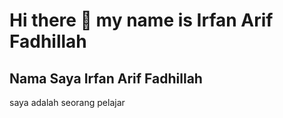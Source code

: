 # Hi there 👋 my name is Irfan Arif Fadhillah
## Nama Saya Irfan Arif Fadhillah

saya adalah seorang pelajar

<!--
**Irfan-Arif-Fadhillah/Irfan-Arif-Fadhillah** is a ✨ _special_ ✨ repository because its `README.md` (this file) appears on your GitHub profile.

Here are some ideas to get you started:

- 🔭 I’m currently working on ...
- 🌱 I’m currently learning ...
- 👯 I’m looking to collaborate on ...
- 🤔 I’m looking for help with ...
- 💬 Ask me about ...
- 📫 How to reach me: ...
- 😄 Pronouns: ...
- ⚡ Fun fact: ...
-->
